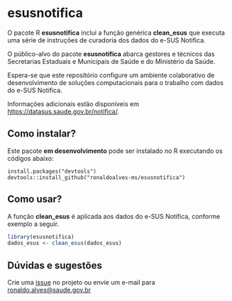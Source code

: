 # esusnotifica

O pacote R **esusnotifica** inclui a função genérica **clean_esus** que executa uma série de instruções de curadoria dos dados do e-SUS Notifica. 

O público-alvo do pacote **esusnotifica** abarca gestores e técnicos das Secretarias Estaduais e Municipais de Saúde e do Ministério da Saúde.

Espera-se que este repositório configure um ambiente colaborativo de desenvolvimento de soluções computacionais para o trabalho com dados do e-SUS Notifica. 

Informações adicionais estão disponíveis em https://datasus.saude.gov.br/notifica/.

## Como instalar?

Este pacote **em desenvolvimento** pode ser instalado no R executando os códigos abaixo:

```{r}
install.packages("devtools")
devtools::install_github("ronaldoalves-ms/esusnotifica")
```

## Como usar?

A função **clean_esus** é aplicada aos dados do e-SUS Notifica, conforme exemplo a seguir.

```r
library(esusnotifica)
dados_esus <- clean_esus(dados_esus)
```

## Dúvidas e sugestões

Crie uma [issue](https://github.com/ronaldoalves-ms/esusnotifica/issues) no projeto ou envie um e-mail para ronaldo.alves@saude.gov.br
